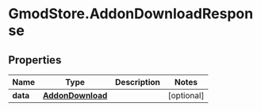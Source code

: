 # GmodStore.AddonDownloadResponse

## Properties

Name | Type | Description | Notes
------------ | ------------- | ------------- | -------------
**data** | [**AddonDownload**](AddonDownload.md) |  | [optional] 



